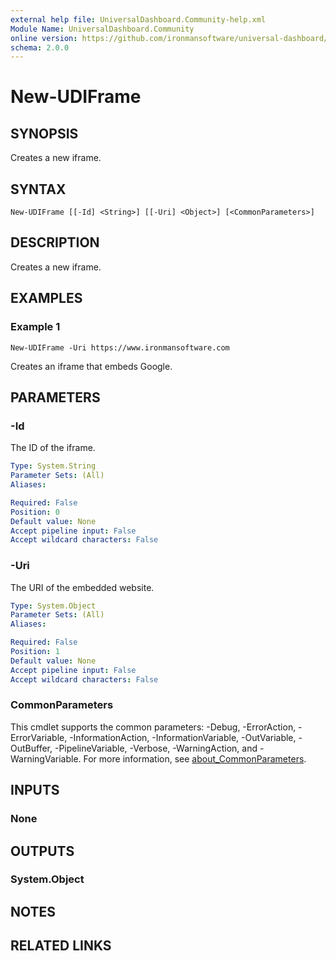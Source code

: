 ```yaml
---
external help file: UniversalDashboard.Community-help.xml
Module Name: UniversalDashboard.Community
online version: https://github.com/ironmansoftware/universal-dashboard/blob/master/src/UniversalDashboard/Help/New-UDIframe.md
schema: 2.0.0
---
```


# New-UDIFrame

## SYNOPSIS
Creates a new iframe.

## SYNTAX

```
New-UDIFrame [[-Id] <String>] [[-Uri] <Object>] [<CommonParameters>]
```

## DESCRIPTION
Creates a new iframe.

## EXAMPLES

### Example 1
```
New-UDIFrame -Uri https://www.ironmansoftware.com
```

Creates an iframe that embeds Google.

## PARAMETERS

### -Id
The ID of the iframe.

```yaml
Type: System.String
Parameter Sets: (All)
Aliases:

Required: False
Position: 0
Default value: None
Accept pipeline input: False
Accept wildcard characters: False
```

### -Uri
The URI of the embedded website.

```yaml
Type: System.Object
Parameter Sets: (All)
Aliases:

Required: False
Position: 1
Default value: None
Accept pipeline input: False
Accept wildcard characters: False
```

### CommonParameters
This cmdlet supports the common parameters: -Debug, -ErrorAction, -ErrorVariable, -InformationAction, -InformationVariable, -OutVariable, -OutBuffer, -PipelineVariable, -Verbose, -WarningAction, and -WarningVariable. For more information, see [about_CommonParameters](http://go.microsoft.com/fwlink/?LinkID=113216).

## INPUTS

### None
## OUTPUTS

### System.Object
## NOTES

## RELATED LINKS
